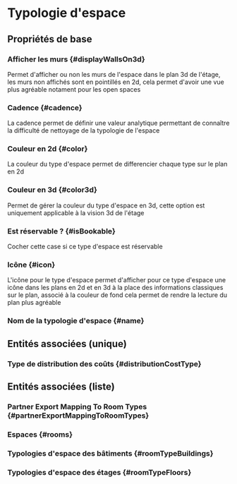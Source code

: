 # Typologie d'espace
<!--- THIS FILE IS GENERATED PLEASE DO NOT EDIT IT DIRECTLY --->



## Propriétés de base

### Afficher les murs {#displayWallsOn3d}
        
Permet d'afficher ou non les murs de l'espace dans le plan 3d de l'étage, les murs non affichés sont en pointillés en 2d, cela permet d'avoir une vue plus agréable notament pour les open spaces
### Cadence {#cadence}
        
La cadence permet de définir une valeur analytique permettant de connaître la difficulté de nettoyage de la typologie de l'espace
### Couleur en 2d {#color}
        
La couleur du type d'espace permet de differencier chaque type sur le plan en 2d
### Couleur en 3d {#color3d}
        
Permet de gérer la couleur du type d'espace en 3d, cette option est uniquement applicable à la vision 3d de l'étage
### Est réservable ? {#isBookable}
        
Cocher cette case si ce type d'espace est réservable
### Icône {#icon}
        
L'icône pour le type d'espace permet d'afficher pour ce type d'espace une icône dans les plans en 2d et en 3d à la place des informations classiques sur le plan, associé à la couleur de fond cela permet de rendre la lecture du plan plus agréable
### Nom de la typologie d'espace {#name}
        


## Entités associées (unique)

### Type de distribution des coûts {#distributionCostType}
        


## Entités associées (liste)

###  Partner Export Mapping To Room Types {#partnerExportMappingToRoomTypes}
        

### Espaces {#rooms}
        

### Typologies d'espace des bâtiments {#roomTypeBuildings}
        

### Typologies d'espace des étages {#roomTypeFloors}
        




